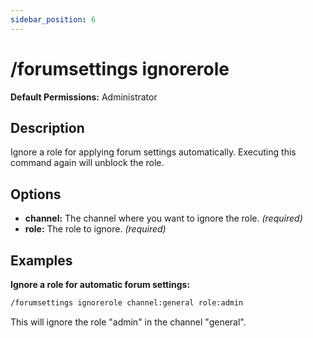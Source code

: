 ```yaml
---
sidebar_position: 6
---
```


# /forumsettings ignorerole
**Default Permissions:** Administrator
## Description
Ignore a role for applying forum settings automatically. Executing this command again will unblock the role.
## Options
- **channel:** The channel where you want to ignore the role. *(required)*
- **role:** The role to ignore. *(required)*
## Examples
**Ignore a role for automatic forum settings:**
```bash
/forumsettings ignorerole channel:general role:admin
```
This will ignore the role "admin" in the channel "general".
